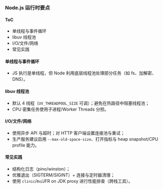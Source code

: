 ### Node.js 运行时要点

#### ToC

- 单线程与事件循环
- libuv 线程池
- I/O/文件/网络
- 常见实践

#### 单线程与事件循环

- JS 执行是单线程，但 Node 利用底层线程池处理部分任务（如 fs、加解密、DNS）。

#### libuv 线程池

- 默认 4 线程（`UV_THREADPOOL_SIZE` 可调）；避免在热路径中阻塞线程池；
- CPU 密集任务使用子进程/Worker Threads 分担。

#### I/O/文件/网络

- 使用异步 API 与超时；对 HTTP 客户端设置连接池与重试；
- 生产服务建议启用 `--max-old-space-size`、打开指标与 heap snapshot/CPU profile 能力。

#### 常见实践

- 结构化日志（pino/winston）；
- 优雅退出（SIGTERM/SIGINT）+ 连接与定时器清理；
- 使用 `clinic`/`0x`/JFR on JDK proxy 进行性能排查（跨栈工具）。

